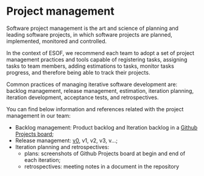 # Project management

Software project management is the art and science of planning and leading software projects, in which software projects are planned, implemented, monitored and controlled.

In the context of ESOF, we recommend each team to adopt a set of project management practices and tools capable of registering tasks, assigning tasks to team members, adding estimations to tasks, monitor tasks progress, and therefore being able to track their projects.

Common practices of managing iterative software development are: backlog management, release management, estimation, iteration planning, iteration development, acceptance tests, and retrospectives.

You can find below information and references related with the project management in our team:

* Backlog management: Product backlog and Iteration backlog in a [Github Projects board](https://github.com/orgs/FEUP-LEIC-ES-2022-23/projects/68);
* Release management: [v0](#), v1, v2, v3, v...;
* Iteration planning and retrospectives:
  * plans: screenshots of Github Projects board at begin and end of each iteration;
  * retrospectives: meeting notes in a document in the repository
